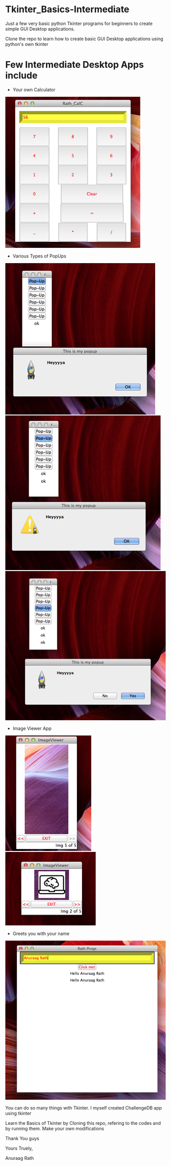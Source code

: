 # Tkinter_Basics-Intermediate
Just a few very basic python Tkinter programs for beginners to create simple GUI Desktop applications.

Clone the repo to learn how to create basic GUI Desktop applications using python's own tkinter

# Few Intermediate Desktop Apps include
* Your own Calculator

![Calc](/images/Calc.png)

* Various Types of PopUps

![pop1](/images/pop1.png)
![pop2](/images/pop2.png)
![pop3](/images/pop3.png)


* Image Viewer App

![ImageViewer](/images/IV1.png)
![ImageViewer](/images/IV2.png)


* Greets you with your name

![input](/images/input.png)

You can do so many things with Tkinter. I myself created ChallengeDB app using tkinter

Learn the Basics of Tkinter by Cloning this repo, refering to the codes and by running them. Make your own modifications

Thank You guys

Yours Truely,

Anuraag Rath

